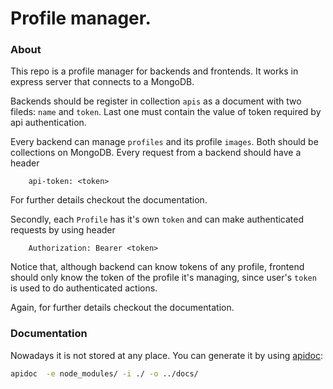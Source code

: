 # Profile manager.

### About

This repo is a profile manager for backends and frontends. It works in express server that connects to a MongoDB.

Backends should be register in collection `apis` as a document with two fileds: `name` and `token`. Last one must contain the value of token required by api authentication.

Every backend can manage `profiles` and its profile `images`. Both should be collections on MongoDB. Every request from a backend should have a header
```
    api-token: <token>
```
For further details checkout the documentation.

Secondly, each `Profile` has it's own `token` and can make authenticated requests by using header
```
    Authorization: Bearer <token>
```
Notice that, although backend can know tokens of any profile, frontend should only know the token of the profile it's managing, since user's `token` is used to do authenticated actions.

Again, for further details checkout the documentation.

### Documentation

Nowadays it is not stored at any place. You can generate it by using [apidoc](http://apidocjs.com/):
```bash
apidoc  -e node_modules/ -i ./ -o ../docs/
```
